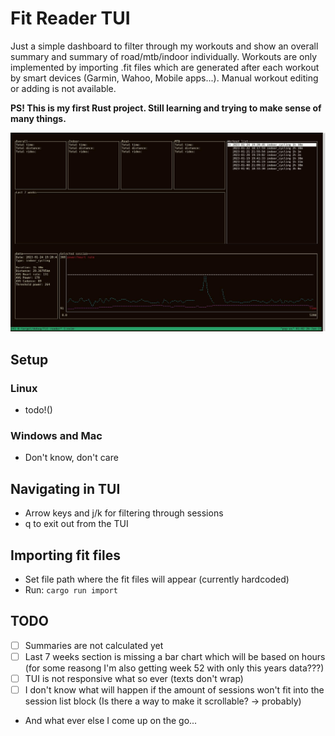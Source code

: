 # Fit Reader TUI
Just a simple dashboard to filter through my workouts and show an overall summary and summary of road/mtb/indoor individually. Workouts are only implemented by importing .fit files which are generated after each workout by smart devices (Garmin, Wahoo, Mobile apps...). Manual workout editing or adding is not available.

**PS! This is my first Rust project. Still learning and trying to make sense of many things.**

![image](/images/tui.jpg)

## Setup
### Linux
- todo!()

### Windows and Mac
- Don't know, don't care

## Navigating in TUI
- Arrow keys and j/k for filtering through sessions
- q to exit out from the TUI

## Importing fit files
- Set file path where the fit files will appear (currently hardcoded)
- Run: `cargo run import`

## TODO
- [ ] Summaries are not calculated yet
- [ ] Last 7 weeks section is missing a bar chart which will be based on hours (for some reasong I'm also getting week 52 with only this years data???)
- [ ] TUI is not responsive what so ever (texts don't wrap)
- [ ] I don't know what will happen if the amount of sessions won't fit into the session list block (Is there a way to make it scrollable? -> probably) 
- And what ever else I come up on the go...
